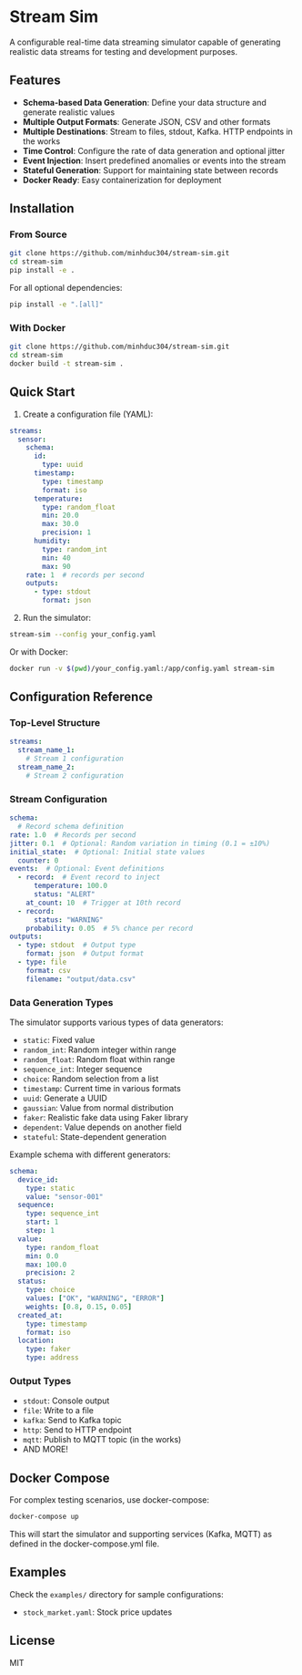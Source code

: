 # Stream Sim

A configurable real-time data streaming simulator capable of generating realistic data streams for testing and development purposes.

## Features

- **Schema-based Data Generation**: Define your data structure and generate realistic values
- **Multiple Output Formats**: Generate JSON, CSV and other formats
- **Multiple Destinations**: Stream to files, stdout, Kafka. HTTP endpoints in the works
- **Time Control**: Configure the rate of data generation and optional jitter
- **Event Injection**: Insert predefined anomalies or events into the stream
- **Stateful Generation**: Support for maintaining state between records
- **Docker Ready**: Easy containerization for deployment

## Installation

### From Source

```bash
git clone https://github.com/minhduc304/stream-sim.git
cd stream-sim
pip install -e .
```

For all optional dependencies:

```bash
pip install -e ".[all]"
```

### With Docker

```bash
git clone https://github.com/minhduc304/stream-sim.git
cd stream-sim
docker build -t stream-sim .
```

## Quick Start

1. Create a configuration file (YAML):

```yaml
streams:
  sensor:
    schema:
      id:
        type: uuid
      timestamp:
        type: timestamp
        format: iso
      temperature:
        type: random_float
        min: 20.0
        max: 30.0
        precision: 1
      humidity:
        type: random_int
        min: 40
        max: 90
    rate: 1  # records per second
    outputs:
      - type: stdout
        format: json
```

2. Run the simulator:

```bash
stream-sim --config your_config.yaml
```

Or with Docker:

```bash
docker run -v $(pwd)/your_config.yaml:/app/config.yaml stream-sim
```

## Configuration Reference

### Top-Level Structure

```yaml
streams:
  stream_name_1:
    # Stream 1 configuration
  stream_name_2:
    # Stream 2 configuration
```

### Stream Configuration

```yaml
schema:
  # Record schema definition
rate: 1.0  # Records per second
jitter: 0.1  # Optional: Random variation in timing (0.1 = ±10%)
initial_state:  # Optional: Initial state values
  counter: 0
events:  # Optional: Event definitions
  - record:  # Event record to inject
      temperature: 100.0
      status: "ALERT"
    at_count: 10  # Trigger at 10th record
  - record:
      status: "WARNING"
    probability: 0.05  # 5% chance per record
outputs:
  - type: stdout  # Output type
    format: json  # Output format
  - type: file
    format: csv
    filename: "output/data.csv"
```

### Data Generation Types

The simulator supports various types of data generators:

- `static`: Fixed value
- `random_int`: Random integer within range
- `random_float`: Random float within range
- `sequence_int`: Integer sequence
- `choice`: Random selection from a list
- `timestamp`: Current time in various formats
- `uuid`: Generate a UUID
- `gaussian`: Value from normal distribution
- `faker`: Realistic fake data using Faker library
- `dependent`: Value depends on another field
- `stateful`: State-dependent generation

Example schema with different generators:

```yaml
schema:
  device_id:
    type: static
    value: "sensor-001"
  sequence:
    type: sequence_int
    start: 1
    step: 1
  value:
    type: random_float
    min: 0.0
    max: 100.0
    precision: 2
  status:
    type: choice
    values: ["OK", "WARNING", "ERROR"]
    weights: [0.8, 0.15, 0.05]
  created_at:
    type: timestamp
    format: iso
  location:
    type: faker
    type: address
```

### Output Types

- `stdout`: Console output
- `file`: Write to a file
- `kafka`: Send to Kafka topic
- `http`: Send to HTTP endpoint
- `mqtt`: Publish to MQTT topic (in the works)
- AND MORE!

## Docker Compose

For complex testing scenarios, use docker-compose:

```bash
docker-compose up
```

This will start the simulator and supporting services (Kafka, MQTT) as defined in the docker-compose.yml file.

## Examples

Check the `examples/` directory for sample configurations:

- `stock_market.yaml`: Stock price updates

## License

MIT